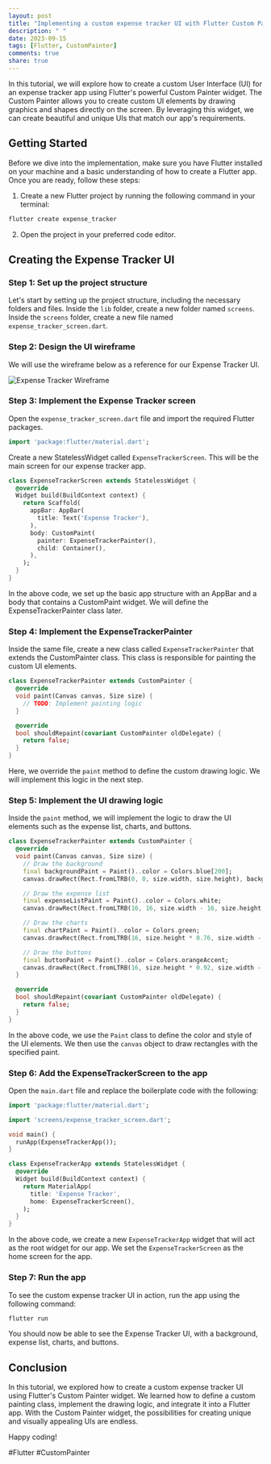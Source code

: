 ```yaml
---
layout: post
title: "Implementing a custom expense tracker UI with Flutter Custom Painter"
description: " "
date: 2023-09-15
tags: [Flutter, CustomPainter]
comments: true
share: true
---
```


In this tutorial, we will explore how to create a custom User Interface (UI) for an expense tracker app using Flutter's powerful Custom Painter widget. The Custom Painter allows you to create custom UI elements by drawing graphics and shapes directly on the screen. By leveraging this widget, we can create beautiful and unique UIs that match our app's requirements.

## Getting Started

Before we dive into the implementation, make sure you have Flutter installed on your machine and a basic understanding of how to create a Flutter app. Once you are ready, follow these steps:

1. Create a new Flutter project by running the following command in your terminal:

```dart
flutter create expense_tracker
```

2. Open the project in your preferred code editor.

## Creating the Expense Tracker UI

### Step 1: Set up the project structure

Let's start by setting up the project structure, including the necessary folders and files. Inside the `lib` folder, create a new folder named `screens`. Inside the `screens` folder, create a new file named `expense_tracker_screen.dart`.

### Step 2: Design the UI wireframe

We will use the wireframe below as a reference for our Expense Tracker UI.

![Expense Tracker Wireframe](https://example.com/expense_tracker_wireframe.png)

### Step 3: Implement the Expense Tracker screen

Open the `expense_tracker_screen.dart` file and import the required Flutter packages. 

```dart
import 'package:flutter/material.dart';
```

Create a new StatelessWidget called `ExpenseTrackerScreen`. This will be the main screen for our expense tracker app.

```dart
class ExpenseTrackerScreen extends StatelessWidget {
  @override
  Widget build(BuildContext context) {
    return Scaffold(
      appBar: AppBar(
        title: Text('Expense Tracker'),
      ),
      body: CustomPaint(
        painter: ExpenseTrackerPainter(),
        child: Container(),
      ),
    );
  }
}
```

In the above code, we set up the basic app structure with an AppBar and a body that contains a CustomPaint widget. We will define the ExpenseTrackerPainter class later.

### Step 4: Implement the ExpenseTrackerPainter

Inside the same file, create a new class called `ExpenseTrackerPainter` that extends the CustomPainter class. This class is responsible for painting the custom UI elements.

```dart
class ExpenseTrackerPainter extends CustomPainter {
  @override
  void paint(Canvas canvas, Size size) {
    // TODO: Implement painting logic
  }

  @override
  bool shouldRepaint(covariant CustomPainter oldDelegate) {
    return false;
  }
}
```

Here, we override the `paint` method to define the custom drawing logic. We will implement this logic in the next step.

### Step 5: Implement the UI drawing logic

Inside the `paint` method, we will implement the logic to draw the UI elements such as the expense list, charts, and buttons.

```dart
class ExpenseTrackerPainter extends CustomPainter {
  @override
  void paint(Canvas canvas, Size size) {
    // Draw the background
    final backgroundPaint = Paint()..color = Colors.blue[200];
    canvas.drawRect(Rect.fromLTRB(0, 0, size.width, size.height), backgroundPaint);

    // Draw the expense list
    final expenseListPaint = Paint()..color = Colors.white;
    canvas.drawRect(Rect.fromLTRB(16, 16, size.width - 16, size.height * 0.7), expenseListPaint);

    // Draw the charts
    final chartPaint = Paint()..color = Colors.green;
    canvas.drawRect(Rect.fromLTRB(16, size.height * 0.76, size.width - 16, size.height * 0.9), chartPaint);

    // Draw the buttons
    final buttonPaint = Paint()..color = Colors.orangeAccent;
    canvas.drawRect(Rect.fromLTRB(16, size.height * 0.92, size.width - 16, size.height - 16), buttonPaint);
  }

  @override
  bool shouldRepaint(covariant CustomPainter oldDelegate) {
    return false;
  }
}
```

In the above code, we use the `Paint` class to define the color and style of the UI elements. We then use the `canvas` object to draw rectangles with the specified paint.

### Step 6: Add the ExpenseTrackerScreen to the app

Open the `main.dart` file and replace the boilerplate code with the following:

```dart
import 'package:flutter/material.dart';

import 'screens/expense_tracker_screen.dart';

void main() {
  runApp(ExpenseTrackerApp());
}

class ExpenseTrackerApp extends StatelessWidget {
  @override
  Widget build(BuildContext context) {
    return MaterialApp(
      title: 'Expense Tracker',
      home: ExpenseTrackerScreen(),
    );
  }
}
```

In the above code, we create a new `ExpenseTrackerApp` widget that will act as the root widget for our app. We set the `ExpenseTrackerScreen` as the home screen for the app.

### Step 7: Run the app

To see the custom expense tracker UI in action, run the app using the following command:

```dart
flutter run
```

You should now be able to see the Expense Tracker UI, with a background, expense list, charts, and buttons.

## Conclusion

In this tutorial, we explored how to create a custom expense tracker UI using Flutter's Custom Painter widget. We learned how to define a custom painting class, implement the drawing logic, and integrate it into a Flutter app. With the Custom Painter widget, the possibilities for creating unique and visually appealing UIs are endless.

Happy coding!

#Flutter #CustomPainter